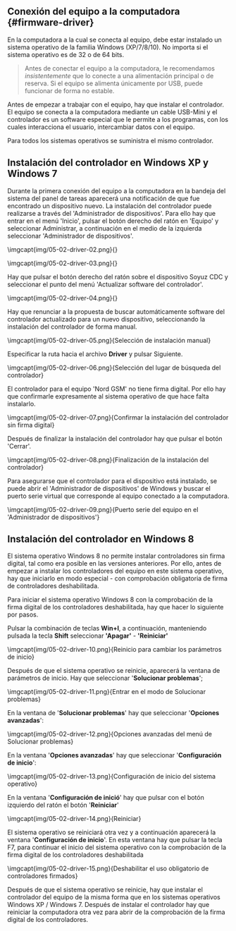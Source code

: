 ## Conexión del equipo a la computadora {#firmware-driver}

En la computadora a la cual se conecta al equipo, debe estar instalado un sistema operativo de la familia Windows (XP/7/8/10). No importa si el sistema operativo es de 32 o de 64 bits.

> Antes de conectar el equipo a la computadora, le recomendamos *insistentemente* que lo conecte a una alimentación principal o de reserva. Si el equipo se alimenta únicamente por USB, puede funcionar de forma no estable.

Antes de empezar a trabajar con el equipo, hay que instalar el controlador. El equipo se conecta a la computadora mediante un cable USB-Mini y el controlador es un software especial que le permite a los programas, con los cuales interacciona el usuario, intercambiar datos con el equipo.

Para todos los sistemas operativos se suministra el mismo controlador.

## Instalación del controlador en Windows XP y Windows 7

Durante la primera conexión del equipo a la computadora en la bandeja del sistema del panel de tareas aparecerá una notificación de que fue encontrado un dispositivo nuevo. La instalación del controlador puede realizarse a través del 'Administrador de dispositivos'. Para ello hay que entrar en el menú 'Inicio', pulsar el botón derecho del ratón en 'Equipo' y seleccionar Administrar, a continuación en el medio de la izquierda seleccionar 'Administrador de dispositivos'.

\imgcapt{img/05-02-driver-02.png}{}

\imgcapt{img/05-02-driver-03.png}{}

Hay que pulsar el botón derecho del ratón sobre el dispositivo Soyuz CDC y seleccionar el punto del menú 'Actualizar software del controlador'.

\imgcapt{img/05-02-driver-04.png}{}

Hay que renunciar a la propuesta de buscar automáticamente software del controlador actualizado para un nuevo dispositivo, seleccionando la instalación del controlador de forma manual.

\imgcapt{img/05-02-driver-05.png}{Selección de instalación manual}

Especificar la ruta hacia el archivo **Driver** y pulsar Siguiente.

\imgcapt{img/05-02-driver-06.png}{Selección del lugar de búsqueda del controlador}

El controlador para el equipo 'Nord GSM' no tiene firma digital. Por ello hay que confirmarle expresamente al sistema operativo de que hace falta instalarlo.

\imgcapt{img/05-02-driver-07.png}{Confirmar la instalación del controlador sin firma digital}

Después de finalizar la instalación del controlador hay que pulsar el botón 'Cerrar'.

\imgcapt{img/05-02-driver-08.png}{Finalización de la instalación del controlador}

Para asegurarse que el controlador para el dispositivo está instalado, se puede abrir el 'Administrador de dispositivos' de Windows y buscar el puerto serie virtual que corresponde al equipo conectado a la computadora.

\imgcapt{img/05-02-driver-09.png}{Puerto serie del equipo en el 'Administrador de dispositivos'}


## Instalación del controlador en Windows 8

El sistema operativo Windows 8 no permite instalar controladores sin firma digital, tal como era posible en las versiones anteriores. Por ello, antes de empezar a instalar los controladores del equipo en este sistema operativo, hay que iniciarlo en modo especial - con comprobación obligatoria de firma de controladores deshabilitada.

Para iniciar el sistema operativo Windows 8 con la comprobación de la firma digital de los controladores deshabilitada, hay que hacer lo siguiente por pasos.

Pulsar la combinación de teclas **Win+I**, a continuación, manteniendo pulsada la tecla **Shift** seleccionar **'Apagar'** - **'Reiniciar'**

\imgcapt{img/05-02-driver-10.png}{Reinicio para cambiar los parámetros de inicio}

Después de que el sistema operativo se reinicie, aparecerá la ventana de parámetros de inicio. Hay que seleccionar '**Solucionar problemas**';

\imgcapt{img/05-02-driver-11.png}{Entrar en el modo de Solucionar problemas}

En la ventana de '**Solucionar problemas**' hay que seleccionar '**Opciones avanzadas**':

\imgcapt{img/05-02-driver-12.png}{Opciones avanzadas del menú de Solucionar problemas}

En la ventana '**Opciones avanzadas**' hay que seleccionar '**Configuración de inicio**':

\imgcapt{img/05-02-driver-13.png}{Configuración de inicio del sistema operativo}

En la ventana '**Configuración de inició**' hay que pulsar con el botón izquierdo del ratón el botón '**Reiniciar**'

\imgcapt{img/05-02-driver-14.png}{Reiniciar}

El sistema operativo se reiniciará otra vez y a continuación aparecerá la ventana '**Configuración de inicio**'. En esta ventana hay que pulsar la tecla F7, para continuar el inicio del sistema operativo con la comprobación de la firma digital de los controladores deshabilitada


\imgcapt{img/05-02-driver-15.png}{Deshabilitar el uso obligatorio de controladores firmados}

Después de que el sistema operativo se reinicie, hay que instalar el controlador del equipo de la misma forma que en los sistemas operativos Windows XP / Windows 7. Después de instalar el controlador hay que reiniciar la computadora otra vez para abrir de la comprobación de la firma digital de los controladores.

